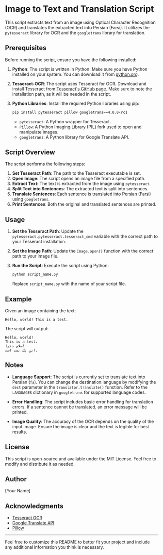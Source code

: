 # Image to Text and Translation Script

This script extracts text from an image using Optical Character Recognition (OCR) and translates the extracted text into Persian (Farsi). It utilizes the `pytesseract` library for OCR and the `googletrans` library for translation.

## Prerequisites

Before running the script, ensure you have the following installed:

1. **Python**: The script is written in Python. Make sure you have Python installed on your system. You can download it from [python.org](https://www.python.org/).

2. **Tesseract-OCR**: The script uses Tesseract for OCR. Download and install Tesseract from [Tesseract's GitHub page](https://github.com/tesseract-ocr/tesseract). Make sure to note the installation path, as it will be needed in the script.

3. **Python Libraries**: Install the required Python libraries using pip:
   ```bash
   pip install pytesseract pillow googletrans==4.0.0-rc1
   ```

   - `pytesseract`: A Python wrapper for Tesseract.
   - `Pillow`: A Python Imaging Library (PIL) fork used to open and manipulate images.
   - `googletrans`: A Python library for Google Translate API.

## Script Overview

The script performs the following steps:

1. **Set Tesseract Path**: The path to the Tesseract executable is set.
2. **Open Image**: The script opens an image file from a specified path.
3. **Extract Text**: The text is extracted from the image using `pytesseract`.
4. **Split Text into Sentences**: The extracted text is split into sentences.
5. **Translate Sentences**: Each sentence is translated into Persian (Farsi) using `googletrans`.
6. **Print Sentences**: Both the original and translated sentences are printed.

## Usage

1. **Set the Tesseract Path**: Update the `pytesseract.pytesseract.tesseract_cmd` variable with the correct path to your Tesseract installation.

2. **Set the Image Path**: Update the `Image.open()` function with the correct path to your image file.

3. **Run the Script**: Execute the script using Python:
   ```bash
   python script_name.py
   ```

   Replace `script_name.py` with the name of your script file.

## Example

Given an image containing the text:
```
Hello, world! This is a test.
```

The script will output:
```
Hello, world!
This is a test.
سلام دنیا!
این یک تست است.
```

## Notes

- **Language Support**: The script is currently set to translate text into Persian (`fa`). You can change the destination language by modifying the `dest` parameter in the `translator.translate()` function. Refer to the `LANGUAGES` dictionary in `googletrans` for supported language codes.

- **Error Handling**: The script includes basic error handling for translation errors. If a sentence cannot be translated, an error message will be printed.

- **Image Quality**: The accuracy of the OCR depends on the quality of the input image. Ensure the image is clear and the text is legible for best results.

## License

This script is open-source and available under the MIT License. Feel free to modify and distribute it as needed.

## Author

[Your Name]

## Acknowledgments

- [Tesseract OCR](https://github.com/tesseract-ocr/tesseract)
- [Google Translate API](https://pypi.org/project/googletrans/)
- [Pillow](https://python-pillow.org/)

---

Feel free to customize this README to better fit your project and include any additional information you think is necessary.
